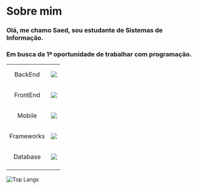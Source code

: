 # Sobre mim
### Olá, me chamo Saed, sou estudante de Sistemas de Informação.
### Em busca da 1ª oportunidade de trabalhar com programação.



|            |                                                                                                               |
| :--------: | :-----------------------------------------------------------------------------------------------------------: |
| BackEnd    | <p align="center"> <a href=""> <img src="https://skillicons.dev/icons?i=java,kotlin"> </a> </p>               |
| FrontEnd   | <p align="center"> <a href=""> <img src="https://skillicons.dev/icons?i=javascript,css,html"> </a> </p>       | 
| Mobile     | <p align="center"> <a href=""> <img src="https://skillicons.dev/icons?i=java,kotlin,androidstudio"> </a> </p> |
| Frameworks | <p align="center"> <a href=""> <img src="https://skillicons.dev/icons?i=spring"> </a> </p>                    |
| Database   | <p align="center"> <a href=""> <img src="https://skillicons.dev/icons?i=mysql,sqlite,mongodb"> </a> </p>      |
|            |                                                                                                               |

![Top Langs](https://github-readme-stats.vercel.app/api/top-langs/?username=SaedSilva&layout=compact&theme=github_dark)
